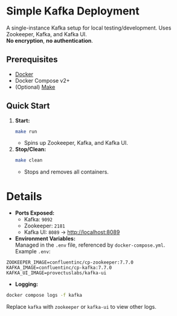 # Simple Kafka Deployment

A single-instance Kafka setup for local testing/development. Uses Zookeeper, Kafka, and Kafka UI.  
**No encryption**, **no authentication**.

## Prerequisites
- [Docker](https://docs.docker.com/get-docker/)
- Docker Compose v2+
- (Optional) [Make](https://www.gnu.org/software/make/)

## Quick Start
1. **Start:**
   ```bash
   make run
   ```
   - Spins up Zookeeper, Kafka, and Kafka UI.
2. **Stop/Clean:**
    ```bash
    make clean
    ```
    - Stops and removes all containers.


# Details
- **Ports Exposed:**
    - Kafka: `9092`
    - Zookeeper: `2181`
    - Kafka UI: `8089` → [http://localhost:8089](http://localhost:8089)
- **Environment Variables:**<br />
Managed in the `.env` file, referenced by `docker-compose.yml`.<br />
Example `.env`:
```env
ZOOKEEPER_IMAGE=confluentinc/cp-zookeeper:7.7.0
KAFKA_IMAGE=confluentinc/cp-kafka:7.7.0
KAFKA_UI_IMAGE=provectuslabs/kafka-ui
```
- **Logging:**
```bash
docker compose logs -f kafka
```
Replace `kafka` with `zookeeper` or `kafka-ui` to view other logs.